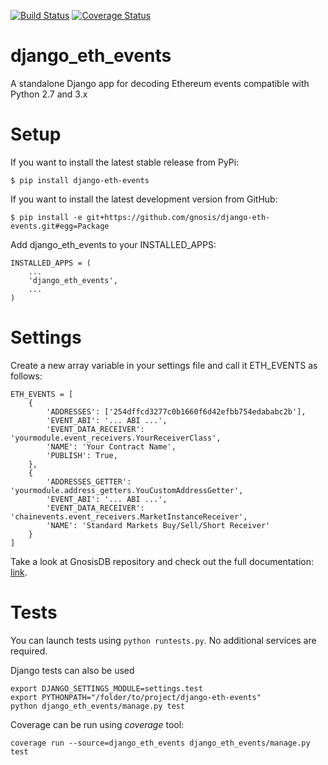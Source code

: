 [![Build Status](https://travis-ci.org/gnosis/django-eth-events.svg?branch=master)](https://travis-ci.org/gnosis/django-eth-events)
[![Coverage Status](https://coveralls.io/repos/github/gnosis/django-eth-events/badge.svg?branch=feature%2Ftravis)](https://coveralls.io/github/gnosis/django-eth-events?branch=feature%2Ftravis)

# django_eth_events
A standalone Django app for decoding Ethereum events compatible with Python 2.7 and 3.x

# Setup
If you want to install the latest stable release from PyPi:

`$ pip install django-eth-events`

If you want to install the latest development version from GitHub:

`$ pip install -e git+https://github.com/gnosis/django-eth-events.git#egg=Package`

Add django_eth_events to your INSTALLED_APPS:

```
INSTALLED_APPS = (
    ...
    'django_eth_events',
    ...
)
```

# Settings
Create a new array variable in your settings file and call it ETH_EVENTS as follows:

```
ETH_EVENTS = [
    {
        'ADDRESSES': ['254dffcd3277c0b1660f6d42efbb754edababc2b'],      
        'EVENT_ABI': '... ABI ...',
        'EVENT_DATA_RECEIVER': 'yourmodule.event_receivers.YourReceiverClass',
        'NAME': 'Your Contract Name',
        'PUBLISH': True,
    },
    {        
        'ADDRESSES_GETTER': 'yourmodule.address_getters.YouCustomAddressGetter',
        'EVENT_ABI': '... ABI ...',
        'EVENT_DATA_RECEIVER': 'chainevents.event_receivers.MarketInstanceReceiver',
        'NAME': 'Standard Markets Buy/Sell/Short Receiver'
    }
]
```

Take a look at GnosisDB repository and check out the full documentation: [link](https://github.com/gnosis/gnosisdb).

# Tests
You can launch tests using `python runtests.py`. No additional services are required. 

Django tests can also be used
```
export DJANGO_SETTINGS_MODULE=settings.test
export PYTHONPATH="/folder/to/project/django-eth-events"
python django_eth_events/manage.py test
```

Coverage can be run using _coverage_ tool:
```
coverage run --source=django_eth_events django_eth_events/manage.py test
```
